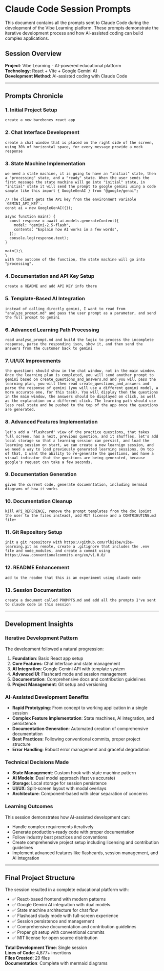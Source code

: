 # Claude Code Session Prompts

This document contains all the prompts sent to Claude Code during the development of the Vibe Learning platform. These prompts demonstrate the iterative development process and how AI-assisted coding can build complex applications.

## Session Overview

**Project**: Vibe Learning - AI-powered educational platform  
**Technology**: React + Vite + Google Gemini AI  
**Development Method**: AI-assisted coding with Claude Code  

---

## Prompts Chronicle

### 1. Initial Project Setup
```
create a new barebones react app
```

### 2. Chat Interface Development
```
create a chat window that is placed on the right side of the screen, using 30% of horizontal space, for every message provide a mock response
```

### 3. State Machine Implementation
```
we need a state machine, it is going to have an "initial" state, then a "processing" state, and a "ready" state. When the user sends the first message the state machine will go into "initial" state, in "initial" state it will send the prompt to google gemini using a code sample like this import { GoogleGenAI } from "@google/genai";

// The client gets the API key from the environment variable `GEMINI_API_KEY`.
const ai = new GoogleGenAI({});

async function main() {
  const response = await ai.models.generateContent({
    model: "gemini-2.5-flash",
    contents: "Explain how AI works in a few words",
  });
  console.log(response.text);
}

main();\
\
with the outcome of the function, the state machine will go into "processing".
```

### 4. Documentation and API Key Setup
```
create a README and add API KEY info there
```

### 5. Template-Based AI Integration
```
instead of calling directly gemini, I want to read from "analyze_prompt.md" and pass the user prompt as a parameter, and send the full prompt to gemini
```

### 6. Advanced Learning Path Processing
```
read analyse_prompt.md and build the logic to process the incomplete response, parse the responding json, show it, and then send the answers from the customer back to gemini
```

### 7. UI/UX Improvements
```
the questions should show in the chat window, not in the main window. Once the learning plan is completed, you will send another prompt to gemini based on create_questions_and_answers.md and you will pass the learning plan, you will then read create_questions_and_answers and parse the response of gemini (you will use a different gemini model, a more accurate one, for this task). You will display then the questions in the main window, the answers should be displayed on click, as well as the explanation on a different click. The learning path should use less real state and be pushed to the top of the app once the questions are generated.
```

### 8. Advanced Features Implementation
```
let's add a "flashcard" view of the practice questions, that takes full screen, has a next, previous question, and it shuffles, let's add local storage so that a learning session can persist, and load the learning session on start, we can create a new learnign session, and we need a way to load previously generated learning sessions. On top of that, I want the ability to re-generate the questions, and have a visual indicator that the questions are being generated, because google's request can take a few seconds.
```

### 9. Documentation Generation
```
given the current code, generate docuemntation, including mermaid diagrams of how it works
```

### 10. Documentation Cleanup
```
kill API_REFERENCE, remove the prompt templates from the doc (point the user to the files instead), add MIT license and a CONTRIBUTING.md file+
```

### 11. Git Repository Setup
```
init a git repository with https://github.com/rlbisbe/vibe-learning.git as remote, create a .gitignore that includes the .env file and node_modules, and create a commit using https://www.conventionalcommits.org/en/v1.0.0/
```

### 12. README Enhancement
```
add to the readme that this is an experiment using claude code
```

### 13. Session Documentation
```
create a document called PROMPTS.md and add all the prompts I've sent to claude code in this session
```

---

## Development Insights

### Iterative Development Pattern
The development followed a natural progression:
1. **Foundation**: Basic React app setup
2. **Core Features**: Chat interface and state management
3. **AI Integration**: Google Gemini API with template system
4. **Advanced UI**: Flashcard mode and session management
5. **Documentation**: Comprehensive docs and contribution guidelines
6. **Project Management**: Git setup and versioning

### AI-Assisted Development Benefits
- **Rapid Prototyping**: From concept to working application in a single session
- **Complex Feature Implementation**: State machines, AI integration, and persistence
- **Documentation Generation**: Automated creation of comprehensive documentation
- **Best Practices**: Following conventional commits, proper project structure
- **Error Handling**: Robust error management and graceful degradation

### Technical Decisions Made
- **State Management**: Custom hook with state machine pattern
- **AI Models**: Dual model approach (fast vs accurate)
- **Storage**: Local storage for session persistence
- **UI/UX**: Split-screen layout with modal overlays
- **Architecture**: Component-based with clear separation of concerns

### Learning Outcomes
This session demonstrates how AI-assisted development can:
- Handle complex requirements iteratively
- Generate production-ready code with proper documentation
- Follow industry best practices and conventions
- Create comprehensive project setup including licensing and contribution guidelines
- Implement advanced features like flashcards, session management, and AI integration

---

## Final Project Structure

The session resulted in a complete educational platform with:
- ✅ React-based frontend with modern patterns
- ✅ Google Gemini AI integration with dual models
- ✅ State machine architecture for chat flow
- ✅ Flashcard study mode with full-screen experience
- ✅ Session persistence and management
- ✅ Comprehensive documentation and contribution guidelines
- ✅ Proper git setup with conventional commits
- ✅ MIT license for open source distribution

**Total Development Time**: Single session  
**Lines of Code**: 4,877+ insertions  
**Files Created**: 29 files  
**Documentation**: Complete with mermaid diagrams